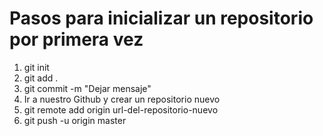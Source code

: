 <h1> Pasos para inicializar un repositorio por primera vez</h1>
<ol>
    <li>git init</li><!-- Inicializa un repositorio en la carpeta en tu computadora-->
    <li>git add .</li><!-- Agregar archivosnuevo y con cambios a la versión actual-->
    <li>git commit -m "Dejar mensaje"</li><!-- Crear la versión nueva con los cambios actuales-->
    <li> Ir a nuestro Github y crear un repositorio nuevo</li><!-- Inicializa un repositorio en nuestra cuenta-->
    <li>git remote add origin url-del-repositorio-nuevo</li><!-- Enlazar el repositorio de nuestra cuenta con el que tenemos en nuestra carpeta-->
    <li>git push -u origin master</li><!-- Actualiza la version de nuestra carpeta en el repositorio en nuestra cuenta, puede ser master en lugar de main-->
</ol>
